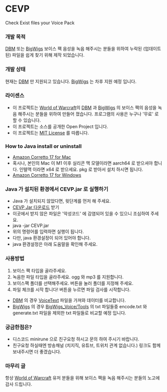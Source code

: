 # CEVP
Check Exist files your Voice Pack

### 개발 목적
[DBM](https://github.com/DeadlyBossMods/DeadlyBossMods) 또는 [BigWigs](https://github.com/BigWigsMods/BigWigs) 보이스 팩 음성을 녹음 해주시는 분들을 위하여 누락된 (업데이트된) 파일을 쉽게 찾기 위해 제작 되었습니다.

### 개발 상태
현재는 [DBM](https://github.com/DeadlyBossMods/DeadlyBossMods) 만 지원되고 있습니다. [BigWigs](https://github.com/BigWigsMods/BigWigs) 는 차후 지원 예정 입니다.

### 라이센스
- 이 프로젝트는 [World of Warcraft](https://worldofwarcraft.blizzard.com/)의 [DBM](https://github.com/DeadlyBossMods/DeadlyBossMods) 과 [BigWigs](https://github.com/BigWigsMods/BigWigs) 의 보이스 팩의 음성을 녹음 해주시는 분들을 위하여 만들어 졌습니다. 프로그램의 사용은 누구나 '무료' 로 할 수 있습니다.
- 이 프로젝트는 소스를 공개한 Open Project 입니다.
- 이 프로젝트는 [MIT License](https://raw.githubusercontent.com/minisv/CEVP/refs/heads/main/LICENSE) 를 따릅니다.

### How to Java install or uninstall
- [Amazon Corretto 17 for Mac](https://docs.aws.amazon.com/corretto/latest/corretto-17-ug/macos-install.html)
- 혹시나, 본인의 Mac 이 M1 이후 실리콘 맥 모델이라면 aarch64 로 받으셔야 합니다. 인텔맥 이라면 x64 로 받으세요. pkg 로 받아서 설치 하시면 됩니다.
- [Amazon Corretto 17 for Windows](https://docs.aws.amazon.com/corretto/latest/corretto-17-ug/windows-install.html)

### Java 가 설치된 환경에서 CEVP.jar 로 실행하기
- Java 가 설치되지 않았다면, 윗단계를 먼저 해 주세요.
- [CEVP Jar 다운로드](https://github.com/minisv/CEVP/raw/refs/heads/main/download/CEVP.jar) 받기
- 이곳에서 받지 않은 파일은 '악성코드' 에 감염되어 있을 수 있으니 조심하여 주세요.
- java -jar CEVP.jar
- 위의 명령어를 입력하면 실행이 됩니다.
- 다만, java 환경설정이 되어 있어야 합니다.
- java 환경설정은 아래 도움말을 확인해 주세요.

### 사용방법
1. 보이스 팩 타입을 골라주세요.
2. 녹음한 파일 타입을 골라주세요. ogg 와 mp3 를 지원합니다.
3. 보이스팩 폴더를 선택해주세요. 버튼을 눌러 폴더를 지정해 주세요.
4. 파일 체크를 시작 합니다! 버튼을 누르면 파일 검사를 시작합니다.
- [DBM](https://github.com/DeadlyBossMods/DeadlyBossMods) 의 경우 [VoiceText](https://raw.githubusercontent.com/DeadlyBossMods/DBM-Voicepack-Demo/refs/heads/master/DBM-VPDemo/!VoiceText.txt) 파일을 가져와 데이터를 비교합니다.
- [BigWigs](https://github.com/BigWigsMods/BigWigs) 의 경우 [BigWigs_Voice/Tools](https://github.com/BigWigsMods/BigWigs_Voice/tree/master/Tools) 의 txt 파일들중 encode.txt 와 generate.txt 파일을 제외한 txt 파일들로 비교할 예정 입니다.

### 궁금한점은?
- 디스코드 minirune 으로 친구요청 하시고 문의 하여 주시기 바랍니다.
- 친구요청 하실때엔 방송채널 (치지직, 유튜브, 트위치 관계 없습니다.) 링크도 함께 보내주시면 더 좋겠습니다.

### 마무리 글
항상 [World of Warcraft](https://worldofwarcraft.blizzard.com/) 유저 분들을 위해 보이스 팩을 녹음 해주시는 분들의 노고에 감사 드립니다.